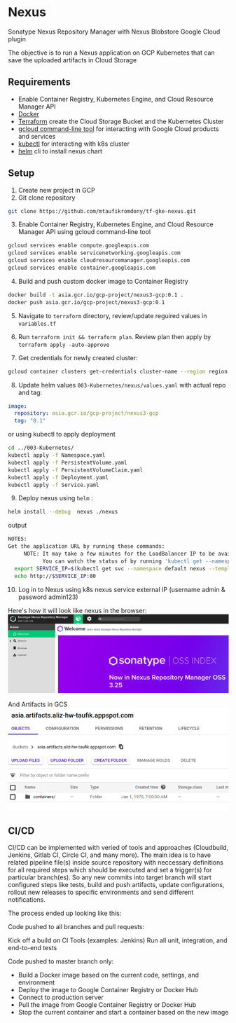 # Nexus
Sonatype Nexus Repository Manager with Nexus Blobstore Google Cloud plugin

The objective is to run a Nexus application on GCP Kubernetes that can save the uploaded artifacts in Cloud Storage

## Requirements

- Enable Container Registry, Kubernetes Engine, and Cloud Resource Manager API
- [Docker](https://docs.docker.com/get-docker/)
- [Terraform](https://learn.hashicorp.com/terraform/getting-started/install.html) create the Cloud Storage Bucket and the Kubernetes Cluster 
- [gcloud command-line tool](https://cloud.google.com/sdk/docs/quickstarts) for interacting with Google Cloud products and services
- [kubectl](https://kubernetes.io/docs/tasks/tools/install-kubectl/) for interacting with k8s cluster
- [helm](https://helm.sh/docs/intro/install/) cli to install nexus chart

## Setup

1. Create new project in GCP
2. Git clone repository
```bash
git clone https://github.com/mtaufikromdony/tf-gke-nexus.git
```
3. Enable Container Registry, Kubernetes Engine, and Cloud Resource Manager API using gcloud command-line tool
```bash
gcloud services enable compute.googleapis.com
gcloud services enable servicenetworking.googleapis.com
gcloud services enable cloudresourcemanager.googleapis.com
gcloud services enable container.googleapis.com
```
4. Build and push custom docker image to Container Registry
```bash
docker build -t asia.gcr.io/gcp-project/nexus3-gcp:0.1 .
docker push asia.gcr.io/gcp-project/nexus3-gcp:0.1
```
5. Navigate to `terraform` directory, review/update reguired values in `variables.tf`

6. Run `terraform init && terraform plan`. Review plan then apply by `terraform apply -auto-approve`
7. Get credentials for newly created cluster:

```bash
gcloud container clusters get-credentials cluster-name --region region --project project-id
```

8. Update helm values `003-Kubernetes/nexus/values.yaml` with actual repo and tag:

```yaml
image:
  repository: asia.gcr.io/gcp-project/nexus3-gcp
  tag: "0.1"
```
or using kubectl to apply deployment
```bash
cd ../003-Kubernetes/
kubectl apply -f Namespace.yaml
kubectl apply -f PersistentVolume.yaml
kubectl apply -f PersistentVolumeClaim.yaml
kubectl apply -f Deployment.yaml 
kubectl apply -f Service.yaml
```
9. Deploy nexus using `helm` :

```bash
helm install --debug  nexus ./nexus
```

output
```bash
NOTES:
Get the application URL by running these commands:
     NOTE: It may take a few minutes for the LoadBalancer IP to be available.
           You can watch the status of by running 'kubectl get --namespace default svc -w nexus'
  export SERVICE_IP=$(kubectl get svc --namespace default nexus --template "{{ range (index .status.loadBalancer.ingress 0) }}{{.}}{{ end }}")
  echo http://$SERVICE_IP:80
```
10. Log in to Nexus using k8s nexus service external IP (username admin & password admin123)

Here's how it will look like nexus in the browser: ![nexus](003-Kubernetes/capture/nexus.png)

And Artifacts in GCS ![artifacts](003-Kubernetes/capture/gcs-artifacts.png)

## CI/CD

CI/CD can be implemented with veried of tools and approaches (Cloudbuild, Jenkins, Gitlab CI, Circle CI, and many more).
The main idea is to have related pipeline file(s) inside source repository with neccessary definitions for all required steps which should be executed and set a trigger(s) for particular branch(es). So any new commits into target branch will start configured steps like tests, build and push artifacts, update configurations, rollout new releases to specific environments and send different notifications.

The process ended up looking like this:

Code pushed to all branches and pull requests:

Kick off a build on CI Tools (examples: Jenkins)
Run all unit, integration, and end-to-end tests

Code pushed to master branch only:

- Build a Docker image based on the current code, settings, and environment
- Deploy the image to Google Container Registry or Docker Hub
- Connect to production server
- Pull the image from Google Container Registry or Docker Hub
- Stop the current container and start a container based on the new image
